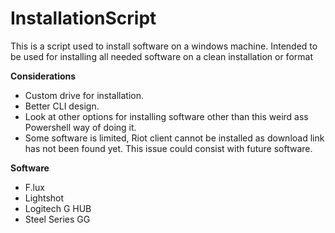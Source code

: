 <h1>InstallationScript</h1>


This is a script used to install software on a windows machine. Intended to be used for installing all needed software on a clean installation or format


**Considerations**
- Custom drive for installation.
- Better CLI design.
- Look at other options for installing software other than this weird ass Powershell way of doing it.
- Some software is limited, Riot client cannot be installed as download link has not been found yet. This issue could consist with future software.


**Software**
- F.lux
- Lightshot
- Logitech G HUB
- Steel Series GG
